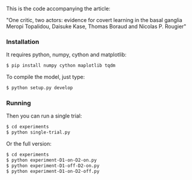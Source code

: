 This is the code accompanying the article:

"One critic, two actors: evidence for covert learning in the basal ganglia
 Meropi Topalidou, Daisuke Kase, Thomas Boraud and Nicolas P. Rougier"


### Installation

It requires python, numpy, cython and matplotlib:

```bash
$ pip install numpy cython maplotlib tqdm
```

To compile the model, just type:

```bash
$ python setup.py develop
```

### Running

Then you can run a single trial:

```bash
$ cd experiments
$ python single-trial.py
```

Or the full version:

```bash
$ cd experiments
$ python experiment-D1-on-D2-on.py
$ python experiment-D1-off-D2-on.py
$ python experiment-D1-on-D2-off.py
```
